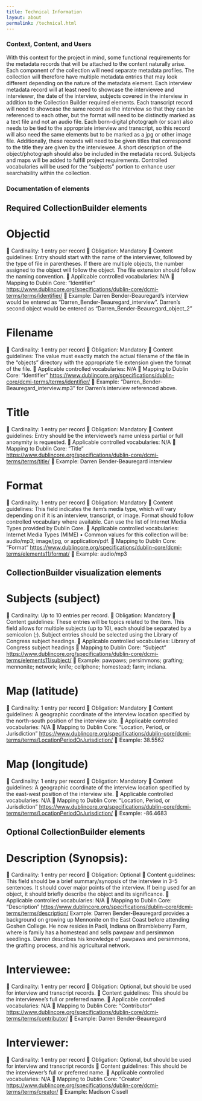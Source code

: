 ```yaml
---
title: Technical Information
layout: about
permalink: /technical.html
---
```



### Context, Content, and Users
With this context for the project in mind, some functional requirements for the metadata records that will be attached to the content naturally arise. Each component of the collection will need separate metadata profiles. The collection will therefore have multiple metadata entries that may look different depending on the nature of the metadata element. Each interview metadata record will at least need to showcase the interviewee and interviewer, the date of the interview, subjects covered in the interview in addition to the Collection Builder required elements. Each transcript record will need to showcase the same record as the interview so that they can be referenced to each other, but the format will need to be distinctly marked as a text file and not an audio file. Each born-digital photograph (or scan) also needs to be tied to the appropriate interview and transcript, so this record will also need the same elements but to be marked as a jpg or other image file. Additionally, these records will need to be given titles that correspond to the title they are given by the interviewee. A short description of the object/photograph should also be included in the metadata record. Subjects and maps will be added to fulfill project requirements. Controlled vocabularies will be used for the “subjects” portion to enhance user searchability within the collection.

### Documentation of elements

## Required CollectionBuilder elements

# Objectid
	Cardinality: 1 entry per record
	Obligation: Mandatory
	Content guidelines: Entry should start with the name of the interviewer, followed by the type of file in parentheses. If there are multiple objects, the number assigned to the object will follow the object. The file extension should follow the naming convention. 
	Applicable controlled vocabularies: N/A
	Mapping to Dublin Core: “Identifier” https://www.dublincore.org/specifications/dublin-core/dcmi-terms/terms/identifier/
	Example: Darren Bender-Beauregard’s interview would be entered as “Darren_Bender-Beauregard_interview”. Darren’s second object would be entered as “Darren_Bender-Beauregard_object_2”

# Filename
	Cardinality: 1 entry per record
	Obligation: Mandatory
	Content guidelines: The value must exactly match the actual filename of the file in the “objects” directory with the appropriate file extension given the format of the file. 
	Applicable controlled vocabularies: N/A
	Mapping to Dublin Core: “Identifier” https://www.dublincore.org/specifications/dublin-core/dcmi-terms/terms/identifier/
	Example: “Darren_Bender-Beauregard_interview.mp3” for Darren’s interview referenced above. 

# Title
	Cardinality: 1 entry per record
	Obligation: Mandatory
	Content guidelines: Entry should be the interviewee’s name unless partial or full anonymity is requested.
	Applicable controlled vocabularies: N/A
	Mapping to Dublin Core: “Title” https://www.dublincore.org/specifications/dublin-core/dcmi-terms/terms/title/
	Example: Darren Bender-Beauregard interview

# Format 
	Cardinality: 1 entry per record
	Obligation: Mandatory
	Content guidelines: This field indicates the item’s media type, which will vary depending on if it is an interview, transcript, or image. Format should follow controlled vocabulary where available. Can use the list of Internet Media Types provided by Dublin Core. 
	Applicable controlled vocabularies: Internet Media Types (MIME)
•	Common values for this collection will be: audio/mp3; image/jpg, or application/pdf. 
	Mapping to Dublin Core: “Format” https://www.dublincore.org/specifications/dublin-core/dcmi-terms/elements11/format/
	Example: audio/mp3 

## CollectionBuilder visualization elements

# Subjects (subject)
	Cardinality: Up to 10 entries per record.
	Obligation: Mandatory 
	Content guidelines: These entries will be topics related to the item. This field allows for multiple subjects (up to 10), each should be separated by a semicolon (;). Subject entries should be selected using the Library of Congress subject headings. 
	Applicable controlled vocabularies: Library of Congress subject headings
	Mapping to Dublin Core: “Subject” https://www.dublincore.org/specifications/dublin-core/dcmi-terms/elements11/subject/
	Example: pawpaws; persimmons; grafting; mennonite; network; knife; cellphone; homestead; farm; indiana. 

 
# Map (latitude)
	Cardinality: 1 entry per record
	Obligation: Mandatory
	Content guidelines: A geographic coordinate of the interview location specified by the north-south position of the interview site. 
	Applicable controlled vocabularies: N/A
	Mapping to Dublin Core: “Location, Period, or Jurisdiction” https://www.dublincore.org/specifications/dublin-core/dcmi-terms/terms/LocationPeriodOrJurisdiction/
	Example: 38.5562

# Map (longitude)
	Cardinality: 1 entry per record
	Obligation: Mandatory
	Content guidelines: A geographic coordinate of the interview location specified by the east-west position of the interview site.
	Applicable controlled vocabularies: N/A
	Mapping to Dublin Core: “Location, Period, or Jurisdiction” https://www.dublincore.org/specifications/dublin-core/dcmi-terms/terms/LocationPeriodOrJurisdiction/
	Example: -86.4683

## Optional CollectionBuilder elements

# Description (Synopsis):
	Cardinality: 1 entry per record
	Obligation: Optional
	Content guidelines: This field should be a brief summary/synopsis of the interview in 3-5 sentences. It should cover major points of the interview. If being used for an object, it should briefly describe the object and its significance. 
	Applicable controlled vocabularies: N/A
	Mapping to Dublin Core: “Description” https://www.dublincore.org/specifications/dublin-core/dcmi-terms/terms/description/
Example: Darren Bender-Beauregard provides a background on growing up Mennonite on the East Coast before attending Goshen College. He now resides in Paoli, Indiana on Brambleberry Farm, where is family has a homestead and sells pawpaw and persimmon seedlings. Darren describes his knowledge of pawpaws and persimmons, the grafting process, and his agricultural network. 

# Interviewee: 
	Cardinality: 1 entry per record
	Obligation: Optional, but should be used for interview and transcript records.
	Content guidelines: This should be the interviewee’s full or preferred name.
	Applicable controlled vocabularies: N/A
	Mapping to Dublin Core: “Contributor” https://www.dublincore.org/specifications/dublin-core/dcmi-terms/terms/contributor/
	Example: Darren Bender-Beauregard 

# Interviewer:
	Cardinality: 1 entry per record
	Obligation: Optional, but should be used for interview and transcript records
	Content guidelines: This should be the interviewer’s full or preferred name.
	Applicable controlled vocabularies: N/A
	Mapping to Dublin Core: “Creator” https://www.dublincore.org/specifications/dublin-core/dcmi-terms/terms/creator/
	Example: Madison Cissell
